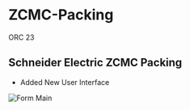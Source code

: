 # ZCMC-Packing
ORC 23

## Schneider Electric ZCMC Packing
* Added New User Interface


![Form Main](https://i.ibb.co/2y4jwhr/image.png)
